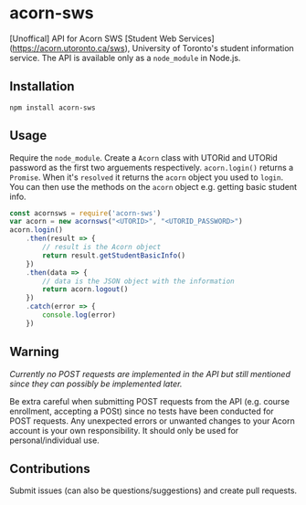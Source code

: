 # acorn-sws
[Unoffical] API for Acorn SWS [Student Web Services] (https://acorn.utoronto.ca/sws), University of Toronto's student information service. The API is available only as a `node_module` in Node.js.
## Installation
```
npm install acorn-sws
```
## Usage
Require the `node_module`. Create a `Acorn` class with UTORid and UTORid password as the first two arguements respectively. `acorn.login()` returns a `Promise`. When it's `resolved` it returns the `acorn` object you used to `login`. You can then use the methods on the `acorn` object e.g. getting basic student info.
```javascript
const acornsws = require('acorn-sws')
var acorn = new acornsws("<UTORID>", "<UTORID_PASSWORD>")
acorn.login()
    .then(result => {
        // result is the Acorn object
        return result.getStudentBasicInfo()
    })
    .then(data => {
        // data is the JSON object with the information
        return acorn.logout()
    })
    .catch(error => {
        console.log(error)
    })
```
## Warning
*Currently no POST requests are implemented in the API but still mentioned since they can possibly be implemented later.*

Be extra careful when submitting POST requests from the API (e.g. course enrollment, accepting a POSt) since no tests have been conducted for POST requests. Any unexpected errors or unwanted changes to your Acorn account is your own responsibility. It should only be used for personal/individual use.
## Contributions
Submit issues (can also be questions/suggestions) and create pull requests.
